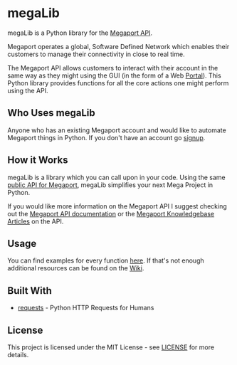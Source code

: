 # megaLib
megaLib is a Python library for the [Megaport API](https://dev.megaport.com/).

Megaport operates a global, Software 
Defined Network which enables their customers to manage their connectivity in close to real time.

The Megaport API 
allows customers to interact with their account in the same way as they might using the GUI (in the form of a Web 
[Portal](https://portal.megaport.com/login)). This Python library provides functions for all the core actions one might 
perform using the API.

## Who Uses megaLib
Anyone who has an existing Megaport account and would like to automate Megaport things in Python. If you don't have an 
account go [signup](https://portal.megaport.com/signup).

## How it Works
megaLib is a library which you can call upon in your code. Using the same 
[public API for Megaport](https://api.megaport.com/), megaLib simplifies your next Mega Project in Python.

If you would like more information on the Megaport API I suggest checking out the 
[Megaport API documentation](https://dev.megaport.com/) or the 
[Megaport Knowledgebase Articles](https://knowledgebase.megaport.com/open-api/) on the API.

## Usage
You can find examples for every function [here](https://github.com/jvdspeare/megaLib/tree/master/examples). If that's 
not enough additional resources can be found on the [Wiki](https://github.com/jvdspeare/megaLib/wiki).

## Built With
- [requests](https://github.com/requests/requests) - Python HTTP Requests for Humans

## License
This project is licensed under the MIT License - see 
[LICENSE](https://github.com/jvdspeare/megaLib/blob/master/LICENSE) for more details.